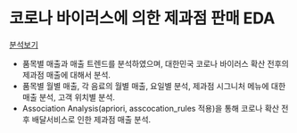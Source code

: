 # 코로나 바이러스에 의한 제과점 판매 EDA
[분석보기](https://github.com/Daniel3424/By-Covid19-Bakery-sale-EDA/blob/master/%EC%BD%94%EB%A1%9C%EB%82%98%20%EB%B0%94%EC%9D%B4%EB%9F%AC%EC%8A%A4%EC%97%90%20%EC%9D%98%ED%95%9C%20%EC%A0%9C%EA%B3%BC%EC%A0%90%EB%A7%A4%EC%B6%9C%20EDA.ipynb) 

- 품목별 매출과 매출 트렌드를 분석하였으며, 대한민국 코로나 바이러스 확산 전후의 제과점 매출에 대해서 분석.
- 품목별 월별 매출, 각 음료의 월별 매출, 요일별 분석, 제과점 시그니처 메뉴에 대한 매출 분석, 고객 위치별 분석.
- Association Analysis(apriori, asscocation_rules 적용)을 통해 코로나 확산 전후 배달서비스로 인한 제과점 매출 분석.
